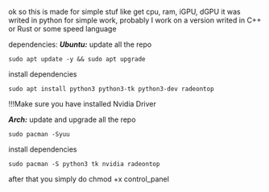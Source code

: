 ok so this is made for simple stuf like get cpu, ram, iGPU, dGPU it was writed in python for simple work, probably  I work on a version writed in C++ or Rust or some speed language

dependencies:
	***Ubuntu:*** 
 update all the repo
```
sudo apt update -y && sudo apt upgrade
```
install dependencies
```
sudo apt install python3 python3-tk python3-dev radeontop
```
!!!Make sure you have installed  Nvidia Driver

***Arch:***
update and upgrade all the repo
```
sudo pacman -Syuu
```
install dependencies
```
sudo pacman -S python3 tk nvidia radeontop
```

after that you simply do chmod +x control_panel 
